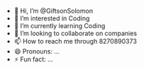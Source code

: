 - 👋 Hi, I’m @GiftsonSolomon
- 👀 I’m interested in Coding
- 🌱 I’m currently learning Coding
- 💞️ I’m looking to collaborate on companies
- 📫 How to reach me through 8270890373
- 😄 Pronouns: ...
- ⚡ Fun fact: ...

<!---
GiftsonSolomon/GiftsonSolomon is a ✨ special ✨ repository because its `README.md` (this file) appears on your GitHub profile.
You can click the Preview link to take a look at your changes.
--->
